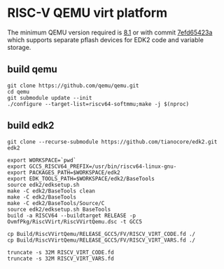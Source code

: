 # RISC-V QEMU virt platform
The minimum QEMU version required is [8.1](https://wiki.qemu.org/Planning/8.1) or with commit [7efd65423a](https://github.com/qemu/qemu/commit/7efd65423ab22e6f5890ca08ae40c84d6660242f) which supports separate pflash devices for EDK2 code and variable storage.

## build qemu

    git clone https://github.com/qemu/qemu.git
    cd qemu
    git submodule update --init
    ./configure --target-list=riscv64-softmmu;make -j $(nproc)


## build edk2

    git clone --recurse-submodule https://github.com/tianocore/edk2.git edk2

    export WORKSPACE=`pwd`
    export GCC5_RISCV64_PREFIX=/usr/bin/riscv64-linux-gnu-
    export PACKAGES_PATH=$WORKSPACE/edk2
    export EDK_TOOLS_PATH=$WORKSPACE/edk2/BaseTools
    source edk2/edksetup.sh
    make -C edk2/BaseTools clean
    make -C edk2/BaseTools
    make -C edk2/BaseTools/Source/C
    source edk2/edksetup.sh BaseTools
    build -a RISCV64 --buildtarget RELEASE -p OvmfPkg/RiscVVirt/RiscVVirtQemu.dsc -t GCC5

    cp Build/RiscVVirtQemu/RELEASE_GCC5/FV/RISCV_VIRT_CODE.fd ./
    cp Build/RiscVVirtQemu/RELEASE_GCC5/FV/RISCV_VIRT_VARS.fd ./

    truncate -s 32M RISCV_VIRT_CODE.fd
    truncate -s 32M RISCV_VIRT_VARS.fd
